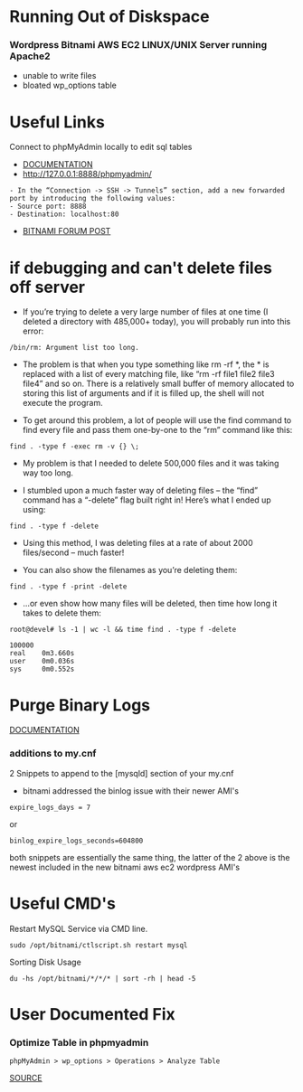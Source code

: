 # Running Out of Diskspace 
### Wordpress Bitnami AWS EC2 LINUX/UNIX Server running Apache2
- unable to write files
- bloated wp_options table 

# Useful Links

Connect to phpMyAdmin locally to edit sql tables
* [DOCUMENTATION](https://docs.bitnami.com/virtual-machine/faq/get-started/access-phpmyadmin/)
* http://127.0.0.1:8888/phpmyadmin/ 

```
- In the “Connection -> SSH -> Tunnels” section, add a new forwarded port by introducing the following values:
- Source port: 8888
- Destination: localhost:80
```
* [BITNAMI FORUM POST](https://community.bitnami.com/t/something-taking-up-space-and-growing/64532)

# if debugging and can't delete files off server

- If you’re trying to delete a very large number of files at one time (I deleted a directory with 485,000+ today), you will probably run into this error:

```
/bin/rm: Argument list too long.
```

- The problem is that when you type something like rm -rf *, the * is replaced with a list of every matching file, like “rm -rf file1 file2 file3 file4” and so on. There is a relatively small buffer of memory allocated to storing this list of arguments and if it is filled up, the shell will not execute the program.

- To get around this problem, a lot of people will use the find command to find every file and pass them one-by-one to the “rm” command like this:

```
find . -type f -exec rm -v {} \;
```

- My problem is that I needed to delete 500,000 files and it was taking way too long.

- I stumbled upon a much faster way of deleting files – the “find” command has a “-delete” flag built right in! Here’s what I ended up using:

```
find . -type f -delete
```

- Using this method, I was deleting files at a rate of about 2000 files/second – much faster!

- You can also show the filenames as you’re deleting them:

```
find . -type f -print -delete
```

- …or even show how many files will be deleted, then time how long it takes to delete them:

```
root@devel# ls -1 | wc -l && time find . -type f -delete
```

```
100000
real    0m3.660s
user    0m0.036s
sys     0m0.552s
```
# Purge Binary Logs
[DOCUMENTATION](https://dev.mysql.com/doc/refman/5.6/en/purge-binary-logs.html)
### additions to my.cnf
2 Snippets to append to the [mysqld] section of your my.cnf
* bitnami addressed the binlog issue with their newer AMI's
``` 
expire_logs_days = 7
```
or
```
binlog_expire_logs_seconds=604800
```
both snippets are essentially the same thing, the latter of the 2 above is the newest included in the new bitnami aws ec2 wordpress AMI's
# Useful CMD's

Restart MySQL Service via CMD line.
 
```
sudo /opt/bitnami/ctlscript.sh restart mysql
```

Sorting Disk Usage

```
du -hs /opt/bitnami/*/*/* | sort -rh | head -5
```

# User Documented Fix
### Optimize Table in phpmyadmin
```
phpMyAdmin > wp_options > Operations > Analyze Table
```
[SOURCE](https://pixl.my/fixed-wp_options-table-is-huge-for-no-reason/)
